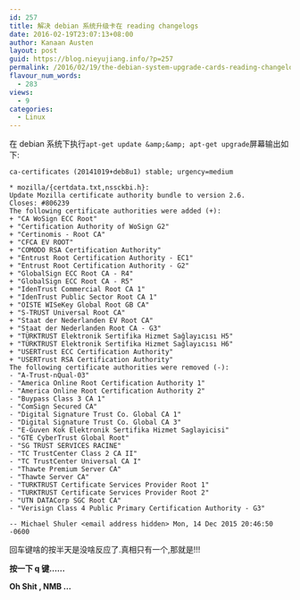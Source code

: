 ```yaml
---
id: 257
title: 解决 debian 系统升级卡在 reading changelogs
date: 2016-02-19T23:07:13+08:00
author: Kanaan Austen
layout: post
guid: https://blog.nieyujiang.info/?p=257
permalink: /2016/02/19/the-debian-system-upgrade-cards-reading-changelogs/
flavour_num_words:
  - 283
views:
  - 9
categories:
  - Linux
---
```

<!--wp-compress-html-->

<!--wp-compress-html no compression-->

在 debian 系统下执行`apt-get update &amp;&amp; apt-get upgrade`屏幕输出如下:

<pre class="prettyprint" ><code>ca-certificates (20141019+deb8u1) stable; urgency=medium

* mozilla/{certdata.txt,nssckbi.h}:
Update Mozilla certificate authority bundle to version 2.6.
Closes: #806239
The following certificate authorities were added (+):
+ "CA WoSign ECC Root"
+ "Certification Authority of WoSign G2"
+ "Certinomis - Root CA"
+ "CFCA EV ROOT"
+ "COMODO RSA Certification Authority"
+ "Entrust Root Certification Authority - EC1"
+ "Entrust Root Certification Authority - G2"
+ "GlobalSign ECC Root CA - R4"
+ "GlobalSign ECC Root CA - R5"
+ "IdenTrust Commercial Root CA 1"
+ "IdenTrust Public Sector Root CA 1"
+ "OISTE WISeKey Global Root GB CA"
+ "S-TRUST Universal Root CA"
+ "Staat der Nederlanden EV Root CA"
+ "Staat der Nederlanden Root CA - G3"
+ "TÜRKTRUST Elektronik Sertifika Hizmet Sağlayıcısı H5"
+ "TÜRKTRUST Elektronik Sertifika Hizmet Sağlayıcısı H6"
+ "USERTrust ECC Certification Authority"
+ "USERTrust RSA Certification Authority"
The following certificate authorities were removed (-):
- "A-Trust-nQual-03"
- "America Online Root Certification Authority 1"
- "America Online Root Certification Authority 2"
- "Buypass Class 3 CA 1"
- "ComSign Secured CA"
- "Digital Signature Trust Co. Global CA 1"
- "Digital Signature Trust Co. Global CA 3"
- "E-Guven Kok Elektronik Sertifika Hizmet Saglayicisi"
- "GTE CyberTrust Global Root"
- "SG TRUST SERVICES RACINE"
- "TC TrustCenter Class 2 CA II"
- "TC TrustCenter Universal CA I"
- "Thawte Premium Server CA"
- "Thawte Server CA"
- "TURKTRUST Certificate Services Provider Root 1"
- "TURKTRUST Certificate Services Provider Root 2"
- "UTN DATACorp SGC Root CA"
- "Verisign Class 4 Public Primary Certification Authority - G3"

-- Michael Shuler &lt;email address hidden&gt; Mon, 14 Dec 2015 20:46:50 -0600
</code></pre>

回车键啥的按半天是没啥反应了.真相只有一个,那就是!!!<br>
  
**按一下 q 键&#8230;&#8230;**<br>
  
**Oh Shit , NMB &#8230;**

<!--wp-compress-html no compression-->

<!--wp-compress-html-->
